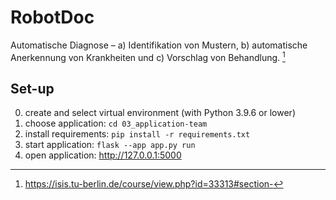 # RobotDoc 

Automatische Diagnose – a) Identifikation von Mustern, b) automatische Anerkennung von Krankheiten und c) Vorschlag von Behandlung. [^1]

## Set-up

0. create and select virtual environment (with Python 3.9.6 or lower)
1. choose application: ```cd 03_application-team```
2. install requirements: ```pip install -r requirements.txt```
3. start application: ```flask --app app.py run```
4. open application: http://127.0.0.1:5000

[^1]: https://isis.tu-berlin.de/course/view.php?id=33313#section-
